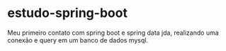 # estudo-spring-boot
Meu primeiro contato com spring boot e spring data jda, realizando uma conexão e query em um banco de dados mysql.
